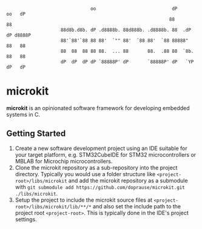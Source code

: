 ```
                               oo                            dP       oo   dP
                                                            88            88
                    88d8b.d8b. dP .d8888b. 88d888b. .d8888b. 88  .dP  dP d8888P
                    88'`88'`88 88 88'  `"" 88'  `88 88'  `88 88888"   88   88
                    88  88  88 88 88.  ... 88       88.  .88 88  `8b. 88   88
                    dP  dP  dP dP `88888P' dP       `88888P' dP   `YP dP   dP
```

# microkit

**microkit** is an opinionated software framework for developing embedded systems in C.

## Getting Started

1. Create a new software development project using an IDE suitable for your target platform, e.g. STM32CubeIDE for STM32 microcontrollers or MBLAB for Microchip microcontrollers.
2. Clone the microkit repository as a sub-repository into the project directory. Typically you would use a folder structure like `<project-root>/libs/microkit` and add the microkit repository as a submodule with `git submodule add https://github.com/doprause/microkit.git ./libs/microkit`.
3. Setup the project to include the microkit source files at `<project-root>/libs/microkit/lib/**/*` and also set the include path to the project root `<project-root>`. This is typically done in the IDE's project settings.
